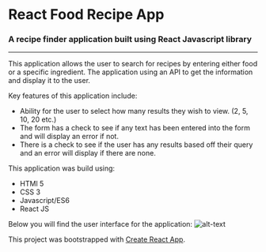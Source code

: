 # React Food Recipe App
### A recipe finder application built using React Javascript library
---

This application allows the user to search for recipes by entering either food or a specific ingredient. The application using an API to get the information and display it to the user.

Key features of this application include:
- Ability for the user to select how many results they wish to view. (2, 5, 10, 20 etc.)
- The form has a check to see if any text has been entered into the form and will display an error if not.
- There is a check to see if the user has any results based off their query and an error will display if there are none.

This application was build using:
- HTMl 5
- CSS 3
- Javascript/ES6
- React JS

Below you will find the user interface for the application:
![alt-text](https://timepanic.co.uk/img/RecipeApp1.jpg)

This project was bootstrapped with [Create React App](https://github.com/facebook/create-react-app).


